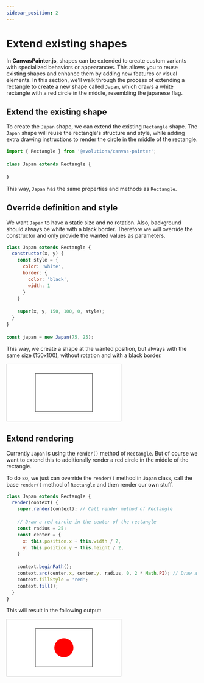 ```yaml
---
sidebar_position: 2
---
```


# Extend existing shapes

In **CanvasPainter.js**, shapes can be extended to create custom variants with specialized behaviors or appearances. This allows you to reuse existing shapes and enhance them by adding new features or visual elements. In this section, we'll walk through the process of extending a rectangle to create a new shape called `Japan`, which draws a white rectangle with a red circle in the middle, resembling the japanese flag.

## Extend the existing shape

To create the `Japan` shape, we can extend the existing `Rectangle` shape. The `Japan` shape will reuse the rectangle's structure and style, while adding extra drawing instructions to render the circle in the middle of the rectangle.

```js
import { Rectangle } from '@avolutions/canvas-painter';

class Japan extends Rectangle {

}
```

This way, `Japan` has the same properties and methods as `Rectangle`.

## Override definition and style

We want `Japan` to have a static size and no rotation. Also, background should always be white with a black border. Therefore we will override the constructor and only provide the wanted values as parameters.

```js
class Japan extends Rectangle {
  constructor(x, y) {
    const style = {
      color: 'white',
      border: {
        color: 'black',
        width: 1
      }
    }

    super(x, y, 150, 100, 0, style);
  }
}

const japan = new Japan(75, 25);
```

This way, we create a shape at the wanted position, but always with the same size (150x100), without rotation and with a black border.

![Japan without circle](img/existing_shape_example1.png)

## Extend rendering

Currently `Japan` is using the `render()` method of `Rectangle`. But of course we want to extend this to additionally render a red circle in the middle of the rectangle.

To do so, we just can override the `render()` method in `Japan` class, call the base `render()` method of `Rectangle` and then render our own stuff.

```js
class Japan extends Rectangle {
  render(context) {
    super.render(context); // Call render method of Rectangle

    // Draw a red circle in the center of the rectangle
    const radius = 25;
    const center = {
      x: this.position.x + this.width / 2,
      y: this.position.y + this.height / 2,
    }

    context.beginPath();
    context.arc(center.x, center.y, radius, 0, 2 * Math.PI); // Draw a full circle (0 to 2 * PI)
    context.fillStyle = 'red';
    context.fill();
  }
}
```

This will result in the following output:

![Full Japan flag](img/existing_shape_example2.png)